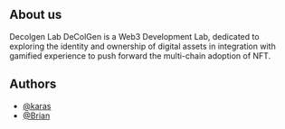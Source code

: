 ## About us

Decolgen Lab
DeColGen is a Web3 Development Lab, dedicated to exploring the identity and ownership of digital assets in integration with gamified experience to push forward the multi-chain adoption of NFT.

## Authors

- [@karas](https://github.com/Kafierence)
- [@Brian]()
